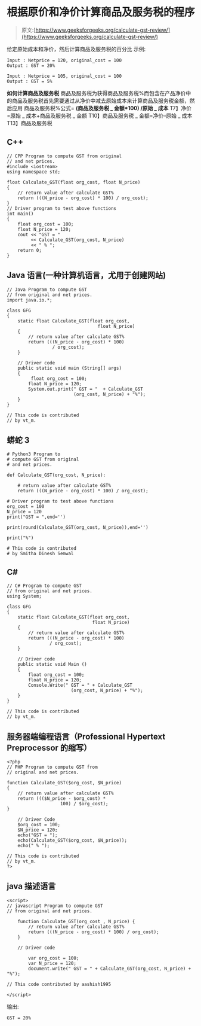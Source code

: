 # 根据原价和净价计算商品及服务税的程序

> 原文:[https://www.geeksforgeeks.org/calculate-gst-review/](https://www.geeksforgeeks.org/calculate-gst-review/)

给定原始成本和净价，然后计算商品及服务税的百分比
示例:

```
Input : Netprice = 120, original_cost = 100
Output : GST = 20%

Input : Netprice = 105, original_cost = 100
Output : GST = 5%
```

**如何计算商品及服务税**
商品及服务税为获得商品及服务税%而包含在产品净价中的商品及服务税首先需要通过从净价中减去原始成本来计算商品及服务税金额，然后应用
商品及服务税%公式= **(商品及服务税 _ 金额*100) /原始 _ 成本**
T7】净价=原始 _ 成本+商品及服务税 _ 金额
T10】商品及服务税 _ 金额=净价–原始 _ 成本
T13】商品及服务税

## C++

```
// CPP Program to compute GST from original
// and net prices.
#include <iostream>
using namespace std;

float Calculate_GST(float org_cost, float N_price)
{
    // return value after calculate GST%
    return (((N_price - org_cost) * 100) / org_cost);
}
// Driver program to test above functions
int main()
{
    float org_cost = 100;
    float N_price = 120;
    cout << "GST = "
         << Calculate_GST(org_cost, N_price)
         << " % ";
    return 0;
}
```

## Java 语言(一种计算机语言，尤用于创建网站)

```
// Java Program to compute GST
// from original and net prices.
import java.io.*;

class GFG
{
    static float Calculate_GST(float org_cost,
                                  float N_price)
    {
        // return value after calculate GST%
        return (((N_price - org_cost) * 100)
                 / org_cost);
    }

    // Driver code
    public static void main (String[] args)
    {
         float org_cost = 100;
        float N_price = 120;
        System.out.print(" GST = "  + Calculate_GST
                         (org_cost, N_price) + "%");
    }
}

// This code is contributed
// by vt_m.
```

## 蟒蛇 3

```
# Python3 Program to
# compute GST from original
# and net prices.

def Calculate_GST(org_cost, N_price):

    # return value after calculate GST%
    return (((N_price - org_cost) * 100) / org_cost);

# Driver program to test above functions
org_cost = 100
N_price = 120
print("GST = ",end='')

print(round(Calculate_GST(org_cost, N_price)),end='')

print("%")

# This code is contributed
# by Smitha Dinesh Semwal
```

## C#

```
// C# Program to compute GST
// from original and net prices.
using System;

class GFG
{
    static float Calculate_GST(float org_cost,
                                float N_price)
    {
        // return value after calculate GST%
        return (((N_price - org_cost) * 100)
                / org_cost);
    }

    // Driver code
    public static void Main ()
    {
        float org_cost = 100;
        float N_price = 120;
        Console.Write(" GST = " + Calculate_GST
                        (org_cost, N_price) + "%");
    }
}

// This code is contributed
// by vt_m.
```

## 服务器端编程语言（Professional Hypertext Preprocessor 的缩写）

```
<?php
// PHP Program to compute GST from
// original and net prices.

function Calculate_GST($org_cost, $N_price)
{
    // return value after calculate GST%
    return ((($N_price - $org_cost) *
                    100) / $org_cost);
}

    // Driver Code
    $org_cost = 100;
    $N_price = 120;
    echo("GST = ");
    echo(Calculate_GST($org_cost, $N_price));
    echo(" % ");

// This code is contributed
// by vt_m.
?>
```

## java 描述语言

```
<script>
// javascript Program to compute GST
// from original and net prices.

    function Calculate_GST(org_cost , N_price) {
        // return value after calculate GST%
        return (((N_price - org_cost) * 100) / org_cost);
    }

    // Driver code

        var org_cost = 100;
        var N_price = 120;
        document.write(" GST = " + Calculate_GST(org_cost, N_price) + "%");

// This code contributed by aashish1995

</script>
```

输出:

```
GST = 20%
```